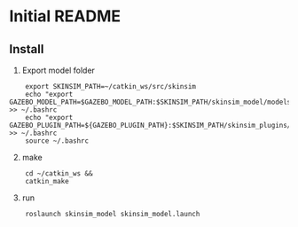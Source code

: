 # Initial README

## Install

1. Export model folder
```
	export SKINSIM_PATH=~/catkin_ws/src/skinsim
	echo "export GAZEBO_MODEL_PATH=$GAZEBO_MODEL_PATH:$SKINSIM_PATH/skinsim_model/models" >> ~/.bashrc
	echo "export GAZEBO_PLUGIN_PATH=${GAZEBO_PLUGIN_PATH}:$SKINSIM_PATH/skinsim_plugins/build" >> ~/.bashrc
	source ~/.bashrc
```

2. make
```
	cd ~/catkin_ws &&
	catkin_make
```

3. run
```
	roslaunch skinsim_model skinsim_model.launch
```